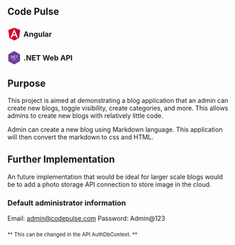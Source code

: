 ## Code Pulse

### <div style="display: flex; gap: 6px; align-items: center;"><img src="./angular.png" height='30px' width='30px'> Angular</div>
### <div style="display: flex; gap: 6px; align-items: center;"><img src="./net_img.png" height='30px' width='30px'> .NET Web API</div>


## Purpose
This project is aimed at demonstrating a blog application that an admin can create new blogs, toggle visibility, create categories, and more. This allows admins to create new blogs with relatively little code. 

Admin can create a new blog using Markdown language. This application will then convert the markdown to css and HTML.

## Further Implementation
An future implementation that would be ideal for larger scale blogs would be to add a photo storage API connection to store image in the cloud.

### Default administrator information 

Email: admin@codepulse.com
Password: Admin@123

<sub>** This can be changed in the API AuthDbContext. **</sub>

